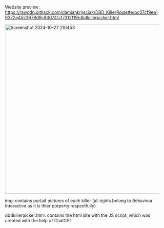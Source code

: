 Website preview: https://rawcdn.githack.com/damiankrysciak/DBD_KillerRoulette/bc07cf9ee19372e4523678d9c840741cf7312f19/dbdkillerpicker.html

<img width="554" alt="Screenshot 2024-10-27 210453" src="https://github.com/user-attachments/assets/b45620bb-d19f-4ec5-9a41-80dc13b584cb">

img: contains portait pictures of each killer (all rights belong to Behaviour Interactive as it is thier porperty respectfully)

dbdkillerpicker.html: contains the html site with the JS script, which was created with the help of ChatGPT
